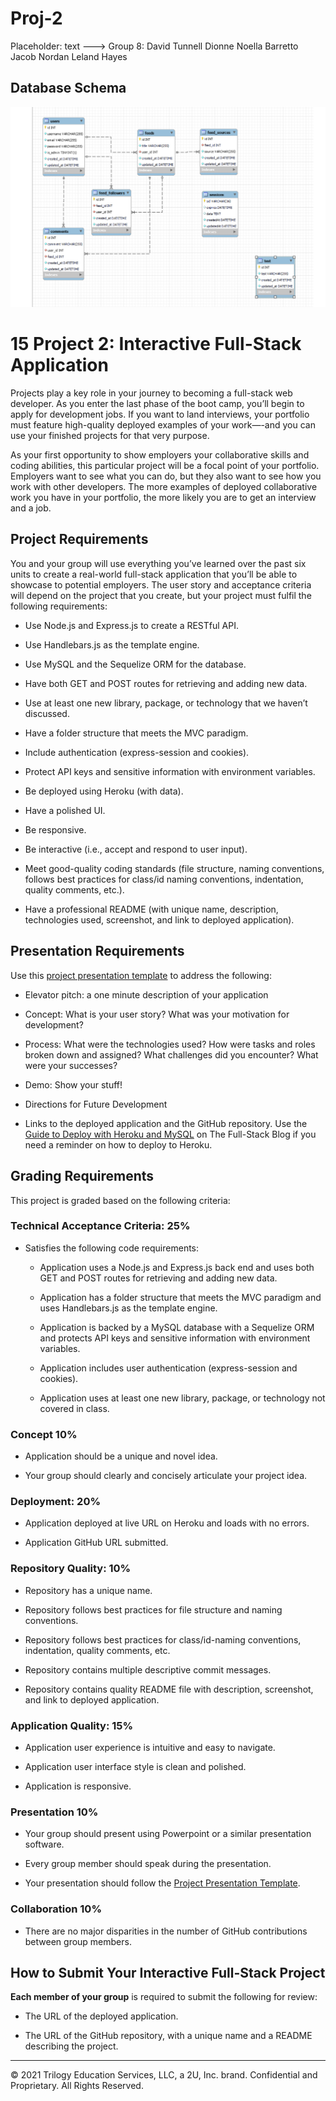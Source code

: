 # Proj-2

Placeholder: text ---> Group 8:
David Tunnell
Dionne Noella Barretto
Jacob Nordan
Leland Hayes

## Database Schema

![database schema](./assets/database-schema.png)

# 15 Project 2: Interactive Full-Stack Application

Projects play a key role in your journey to becoming a full-stack web developer. As you enter the last phase of the boot camp, you’ll begin to apply for development jobs. If you want to land interviews, your portfolio must feature high-quality deployed examples of your work—-and you can use your finished projects for that very purpose.

As your first opportunity to show employers your collaborative skills and coding abilities, this particular project will be a focal point of your portfolio. Employers want to see what you can do, but they also want to see how you work with other developers. The more examples of deployed collaborative work you have in your portfolio, the more likely you are to get an interview and a job.

## Project Requirements

You and your group will use everything you’ve learned over the past six units to create a real-world full-stack application that you’ll be able to showcase to potential employers. The user story and acceptance criteria will depend on the project that you create, but your project must fulfil the following requirements:

-   Use Node.js and Express.js to create a RESTful API.

-   Use Handlebars.js as the template engine.

-   Use MySQL and the Sequelize ORM for the database.

-   Have both GET and POST routes for retrieving and adding new data.

-   Use at least one new library, package, or technology that we haven’t discussed.

-   Have a folder structure that meets the MVC paradigm.

-   Include authentication (express-session and cookies).

-   Protect API keys and sensitive information with environment variables.

-   Be deployed using Heroku (with data).

-   Have a polished UI.

-   Be responsive.

-   Be interactive (i.e., accept and respond to user input).

-   Meet good-quality coding standards (file structure, naming conventions, follows best practices for class/id naming conventions, indentation, quality comments, etc.).

-   Have a professional README (with unique name, description, technologies used, screenshot, and link to deployed application).

## Presentation Requirements

Use this [project presentation template](https://docs.google.com/presentation/d/10QaO9KH8HtUXj__81ve0SZcpO5DbMbqqQr4iPpbwKks/edit?usp=sharing) to address the following:

-   Elevator pitch: a one minute description of your application

-   Concept: What is your user story? What was your motivation for development?

-   Process: What were the technologies used? How were tasks and roles broken down and assigned? What challenges did you encounter? What were your successes?

-   Demo: Show your stuff!

-   Directions for Future Development

-   Links to the deployed application and the GitHub repository. Use the [Guide to Deploy with Heroku and MySQL](https://coding-boot-camp.github.io/full-stack/heroku/deploy-with-heroku-and-mysql) on The Full-Stack Blog if you need a reminder on how to deploy to Heroku.

## Grading Requirements

This project is graded based on the following criteria:

### Technical Acceptance Criteria: 25%

-   Satisfies the following code requirements:

    -   Application uses a Node.js and Express.js back end and uses both GET and POST routes for retrieving and adding new data.

    -   Application has a folder structure that meets the MVC paradigm and uses Handlebars.js as the template engine.

    -   Application is backed by a MySQL database with a Sequelize ORM and protects API keys and sensitive information with environment variables.

    -   Application includes user authentication (express-session and cookies).

    -   Application uses at least one new library, package, or technology not covered in class.

### Concept 10%

-   Application should be a unique and novel idea.

-   Your group should clearly and concisely articulate your project idea.

### Deployment: 20%

-   Application deployed at live URL on Heroku and loads with no errors.

-   Application GitHub URL submitted.

### Repository Quality: 10%

-   Repository has a unique name.

-   Repository follows best practices for file structure and naming conventions.

-   Repository follows best practices for class/id-naming conventions, indentation, quality comments, etc.

-   Repository contains multiple descriptive commit messages.

-   Repository contains quality README file with description, screenshot, and link to deployed application.

### Application Quality: 15%

-   Application user experience is intuitive and easy to navigate.

-   Application user interface style is clean and polished.

-   Application is responsive.

### Presentation 10%

-   Your group should present using Powerpoint or a similar presentation software.

-   Every group member should speak during the presentation.

-   Your presentation should follow the [Project Presentation Template](https://docs.google.com/presentation/d/10QaO9KH8HtUXj__81ve0SZcpO5DbMbqqQr4iPpbwKks/edit?usp=sharing).

### Collaboration 10%

-   There are no major disparities in the number of GitHub contributions between group members.

## How to Submit Your Interactive Full-Stack Project

**Each member of your group** is required to submit the following for review:

-   The URL of the deployed application.

-   The URL of the GitHub repository, with a unique name and a README describing the project.

---

© 2021 Trilogy Education Services, LLC, a 2U, Inc. brand. Confidential and Proprietary. All Rights Reserved.
